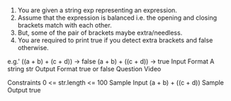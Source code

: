 1. You are given a string exp representing an expression.
2. Assume that the expression is balanced i.e. the opening and closing brackets match with each other.
3. But, some of the pair of brackets maybe extra/needless.
4. You are required to print true if you detect extra brackets and false otherwise.

e.g.'
((a + b) + (c + d)) -> false
(a + b) + ((c + d)) -> true
Input Format
A string str
Output Format
true or false
Question Video

Constraints
0 <= str.length <= 100
Sample Input
(a + b) + ((c + d))
Sample Output
true
